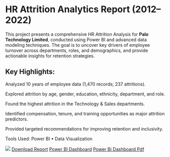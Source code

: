 # HR Attrition Analytics Report (2012–2022)
This project presents a comprehensive HR Attrition Analysis for **Palo Technology Limited**, conducted using Power BI and advanced data modeling techniques. The goal is to uncover key drivers of employee turnover across departments, roles, and demographics, and provide actionable insights for retention strategies.

## Key Highlights:

Analyzed 10 years of employee data (1,470 records; 237 attritions).

Explored attrition by age, gender, education, ethnicity, department, and role.

Found the highest attrition in the Technology & Sales departments.

Identified compensation, tenure, and training opportunities as major attrition predictors.

Provided targeted recommendations for improving retention and inclusivity.

Tools Used:
Power BI • Data Visualization

![](def96c86639de5473811bc9babb39275f1bf4f38/image.png)
[Download Report](HR%20Attrition%20Analytics%20Report.docx)
[Power BI Dashboard](HR%20Attrition%20Dashboard%20Analytics.pbix)
[Power Bi Dashboard Pdf](Dasboard%20HR%20attrition.pdf)
